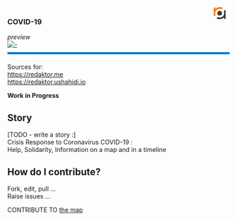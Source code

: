 
<img src="https://raw.githubusercontent.com/redaktor/style/master/assets/readme/logo.png" width="36" height="auto" align="right">

### COVID-19
*preview*<br>
[![-](https://redaktor.me/_deliver/ushahidi.png)](#)<br>
[![-](https://raw.githubusercontent.com/redaktor/style/master/assets/readme/lineBlue.png)](#)<br>
<br>
Sources for:<br>
https://redaktor.me<br>
https://redaktor.ushahidi.io

**Work in Progress**

## Story

[TODO - write a story :]<br>
Crisis Response to Coronavirus COVID-19 : <br>
Help, Solidarity, Information on a map and in a timeline


## How do I contribute?

Fork, edit, pull ...<br>
Raise issues ...

CONTRIBUTE TO [the map](https://redaktor.me)
